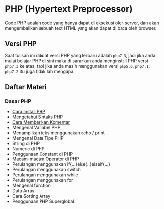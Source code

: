 # PHP (Hypertext Preprocessor)

Code PHP adalah code yang hanya dapat di eksekusi oleh server, dan akan mengembalikan sebuah text HTML yang akan dapat di baca oleh browser.

## Versi PHP

Saat tulisan ini dibuat versi PHP yang terbaru adalah `php7.3`, jadi jika anda mulai belajar PHP di sini maka di sarankan anda menginstall PHP versi `php7.3` ke atas, tapi jika anda masih menggunakan versi `php5.6`, `php7.1`, `php7.2` itu juga tidak lah mengapa.

## Daftar Materi

### Dasar PHP

- [Cara Install PHP](https://github.com/yudiandela/PHP-Hypertext-Preprocessor/tree/master/Basic/1.%20Install%20PHP)
- [Mengetahui Sintaks PHP](https://github.com/yudiandela/PHP-Hypertext-Preprocessor/tree/master/Basic/2.%20Sintaks%20PHP)
- [Cara Memberikan Komentar](https://github.com/yudiandela/PHP-Hypertext-Preprocessor/tree/master/Basic/3.%20Komentar%20PHP)
- Mengenal Variabel PHP
- Menampilkan teks menggunakan echo / print
- Mengenal Data Tipe PHP
- String di PHP
- Numeric di PHP
- Penggunaan Constant di PHP
- Macam-macam Operator di PHP
- Perulangan menggunakan if{...}else{..}elseif{...}
- Perulangan menggunakan switch
- Perulangan menggunakan while
- Perulangan menggunakan for
- Mengenal function
- Data Array
- Cara Sorting Array
- Penggunaan PHP Superglobal
